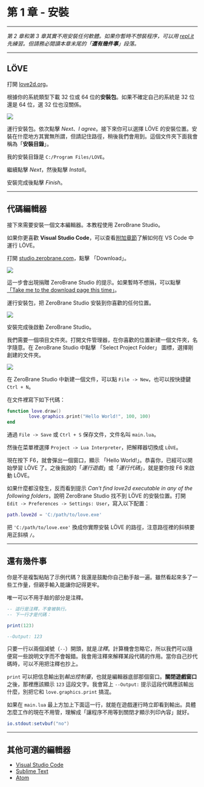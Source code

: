 # 第 1 章 - 安裝

___

*第 2 章和第 3 章其實不用安裝任何軟體。如果你暫時不想裝程序，可以用 [repl.it](https://repl.it/languages/lua) 先練習。但請務必閱讀本章末尾的「**還有幾件事**」段落。*

___

## LÖVE

打開 [love2d.org](https://www.love2d.org/)。

根據你的系統類型下載 32 位或 64 位的**安裝包**。如果不確定自己的系統是 32 位還是 64 位，選 32 位也沒關係。

![](/images/book/1/download_love.png)

運行安裝包。依次點擊 *Next*、*I agree*。接下來你可以選擇 LÖVE 的安裝位置。安裝在什麼地方其實無所謂，但請記住路徑，稍後我們會用到。這個文件夾下面我會稱為「**安裝目錄**」。

我的安裝目錄是 `C:/Program Files/LOVE`。

繼續點擊 *Next*，然後點擊 *Install*。

安裝完成後點擊 *Finish*。

___

## 代碼編輯器

接下來需要安裝一個文本編輯器。本教程使用 ZeroBrane Studio。

如果你更喜歡 **Visual Studio Code**，可以查看[附加章節](bonus/vscode)了解如何在 VS Code 中運行 LÖVE。

打開 [studio.zerobrane.com](https://studio.zerobrane.com/)，點擊 「Download」。

![](/images/book/1/download_brane.png)

這一步會出現捐贈 ZeroBrane Studio 的提示。如果暫時不想捐，可以點擊 [「Take me to the download page this time」](https://studio.zerobrane.com/download?not-this-time)。

運行安裝包，把 ZeroBrane Studio 安裝到你喜歡的任何位置。

![](/images/book/1/install_brane.png)

安裝完成後啟動 ZeroBrane Studio。

我們需要一個項目文件夾。打開文件管理器，在你喜歡的位置新建一個文件夾，名字隨意。在 ZeroBrane Studio 中點擊 「Select Project Folder」 圖標，選擇剛創建的文件夾。

![](/images/book/1/project_brane.png)

在 ZeroBrane Studio 中新建一個文件，可以點 `File -> New`，也可以按快捷鍵 `Ctrl + N`。

在文件裡寫下如下代碼：
```lua
function love.draw()
        love.graphics.print("Hello World!", 100, 100)
end
```

通過 `File -> Save` 或 `Ctrl + S` 保存文件，文件名叫 `main.lua`。

然後在菜單裡選擇 `Project -> Lua Interpreter`，把解釋器切換成 `LÖVE`。

現在按下 F6，就會彈出一個窗口，顯示 「Hello World!」。恭喜你，已經可以開始學習 LÖVE 了。之後我說的「*運行遊戲*」或「*運行代碼*」，就是要你按 F6 來啟動 LÖVE。

如果什麼都沒發生，反而看到提示 *Can't find love2d executable in any of the following folders*，說明 ZeroBrane Studio 找不到 LÖVE 的安裝位置。打開 `Edit -> Preferences -> Settings: User`，寫入以下配置：

```lua
path.love2d = 'C:/path/to/love.exe'
```

把 `'C:/path/to/love.exe'` 換成你實際安裝 LÖVE 的路徑，注意路徑裡的斜槓要用正斜槓 `/`。

___

## 還有幾件事

你是不是複製粘貼了示例代碼？我還是鼓勵你自己動手敲一遍。雖然看起來多了一些工作量，但親手輸入能讓你記得更牢。

唯一可以不用手敲的部分是注釋。

```lua
-- 這行是注釋，不會被執行。
-- 下一行才是代碼：

print(123)

--Output: 123
```

只要一行以兩個減號（`--`）開頭，就是*注釋*。計算機會忽略它，所以我們可以隨便寫一些說明文字而不會報錯。我會用注釋來解釋某段代碼的作用。當你自己抄代碼時，可以不用把注釋也抄上。

`print` 可以把信息輸出到*輸出控制臺*，也就是編輯器底部那個窗口。**關閉遊戲窗口**之後，那裡應該顯示 `123` 這段文字。我會寫上 `--Output:` 提示這段代碼應該輸出什麼，別把它和 `love.graphics.print` 搞混。

如果在 `main.lua` 最上方加上下面這一行，就能在遊戲運行時立即看到輸出。具體怎麼工作的現在不用管，理解成「讓程序不用等到關閉才顯示列印內容」就好。

```lua
io.stdout:setvbuf("no")
```

___

## 其他可選的編輯器

* [Visual Studio Code](https://code.visualstudio.com/)
* [Sublime Text](https://love2d.org/wiki/Sublime_Text)
* [Atom](https://love2d.org/wiki/Atom)
